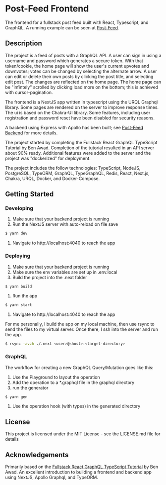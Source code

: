 # Post-Feed Frontend

The frontend for a fullstack post feed built with React, Typescript, and GraphQL. A running example can be seen at [Post-Feed](https://post-feed.petrusprojects.com).

## Description

The project is a feed of posts with a GraphQL API. A user can sign in using a username and password which generates a secure token. With that token/cookie, the home page will show the user's current upvotes and downvotes; votes can be changed by selecting the alternate arrow. A user can edit or delete their own posts by clicking the post title, and selecting edit post. The changes are reflected on the home page. The home page can be "infintely" scrolled by clicking load more on the bottom; this is achieved with cursor-pagination.

The frontend is a NextJS app written in typescript using the URQL Graphql library. Some pages are rendered on the server to improve response times. The ui is based on the Chakra-UI library. Some features, including user registration and password reset have been disabled for security reasons.

A backend using Express with Apollo has been built; see [Post-Feed Backend](https://github.com/mpetrus001/post-feed-express) for more details.

The project started by completing the Fullstack React GraphQL TypeScript Tutorial by Ben Awad. Completion of the tutorial resulted in an API server about 90% ready. Additional features were added to the server and the project was "dockerized" for deployment.

The project includes the follow technologies: TypeScript, NodeJS, PostgreSQL, TypeORM, GraphQL, TypeGraphQL, Redis, React, Next.js, Chakra, URQL, Docker, and Docker-Compose.

## Getting Started

### Developing

1. Make sure that your backend project is running
1. Run the NextJS server with auto-reload on file save

```bash
$ yarn dev
```

1. Navigate to http://localhost:4040 to reach the app

### Deploying

1. Make sure that your backend project is running
1. Make sure the env variables are set up in .env.local
1. Build the project into the .next folder

```bash
$ yarn build
```

1. Run the app

```bash
$ yarn start
```

1. Navigate to http://localhost:4040 to reach the app

For me personally, I build the app on my local machine, then use rsync to send the files to my virtual server. Once there, I ssh into the server and run the app.

```bash
$ rsync -avzh ./.next <user>@<host>:<target-directory>
```

### GraphQL

The workflow for creating a new GraphQL Query/Mutation goes like this:

1. Use the Playground to layout the operation
1. Add the operation to a \*.graphql file in the graphql directory
1. run the generator

```bash
$ yarn gen
```

1. Use the operation hook (with types) in the generated directory

## License

This project is licensed under the MIT License - see the LICENSE.md file for details

## Acknowledgements

Primarily based on the [Fullstack React GraphQL TypeScript Tutorial](https://youtu.be/I6ypD7qv3Z8) by Ben Awad. An excellent introduction to building a frontend and backend app using NextJS, Apollo Graphql, and TypeORM.
